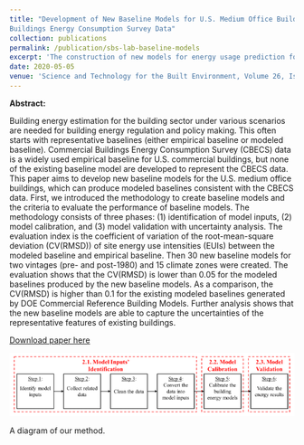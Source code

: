 ```yaml
---
title: "Development of New Baseline Models for U.S. Medium Office Buildings Based on Commercial
Buildings Energy Consumption Survey Data"
collection: publications
permalink: /publication/sbs-lab-baseline-models
excerpt: 'The construction of new models for energy usage prediction for medium office buildings in various environments.'
date: 2020-05-05
venue: 'Science and Technology for the Built Environment, Volume 26, Issue 9'
---
```

<b>Abstract:</b>

Building energy estimation for the building sector under various scenarios are needed for building energy regulation and policy making. This often starts with representative baselines (either empirical baseline or modeled baseline). Commercial Buildings Energy Consumption Survey (CBECS) data is a widely used empirical baseline for U.S. commercial buildings, but none of the existing baseline model are developed to represent the CBECS data. This paper aims to develop new baseline models for the U.S. medium office buildings, which can produce modeled baselines consistent with the CBECS data. First, we introduced the methodology to create baseline models and the criteria to evaluate the performance of baseline models. The methodology consists of three phases: (1) identification of model inputs, (2) model calibration, and (3) model validation with uncertainty analysis. The evaluation index is the coefficient of variation of the root-mean-square deviation (CV(RMSD)) of site energy use intensities (EUIs) between the modeled baseline and empirical baseline. Then 30 new baseline models for two vintages (pre- and post-1980) and 15 climate zones were created. The evaluation shows that the CV(RMSD) is lower than 0.05 for the modeled baselines produced by the new baseline models. As a comparison, the CV(RMSD) is higher than 0.1 for the existing modeled baselines generated by DOE Commercial Reference Building Models. Further analysis shows that the new baseline models are able to capture the uncertainties of the representative features of existing buildings.

[Download paper here](/files/papers/sbs-lab-baseline-models.pdf)

 <img src="/files/paper_images/sbs-lab-baseline-models-image.png" alt="A visual diagram of our method"> 

 A diagram of our method.